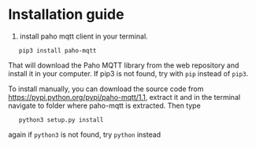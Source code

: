 # Installation guide

1. install paho mqtt client in your terminal.

 ```
    pip3 install paho-mqtt
 ```

 That will download the Paho MQTT library from the web repository and install it in your computer. If pip3 is not found, try with `pip` instead of `pip3`.

 To install manually, you can download the source code from https://pypi.python.org/pypi/paho-mqtt/1.1, extract it and in the terminal navigate to folder where paho-mqtt is extracted. Then type

 ```
    python3 setup.py install
 ```
 again if `python3` is not found, try `python` instead
